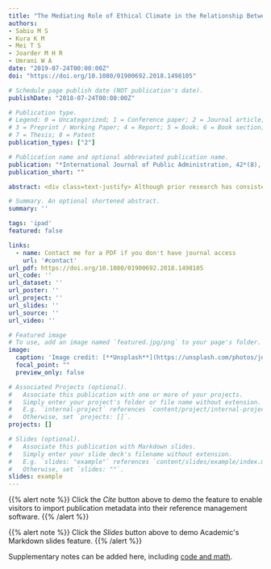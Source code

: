 ```yaml
---
title: "The Mediating Role of Ethical Climate in the Relationship Between Performance Appraisal and Organizational Performance"
authors:
- Sabiu M S
- Kura K M
- Mei T S
- Joarder M H R
- Umrani W A
date: "2019-07-24T00:00:00Z"
doi: "https://doi.org/10.1080/01900692.2018.1498105"

# Schedule page publish date (NOT publication's date).
publishDate: "2018-07-24T00:00:00Z"

# Publication type.
# Legend: 0 = Uncategorized; 1 = Conference paper; 2 = Journal article;
# 3 = Preprint / Working Paper; 4 = Report; 5 = Book; 6 = Book section;
# 7 = Thesis; 8 = Patent
publication_types: ["2"]

# Publication name and optional abbreviated publication name.
publication: "*International Journal of Public Administration, 42*(8), 642-653"
publication_short: ""

abstract: <div class=text-justify> Although prior research has consistently established a positive relationship between performance appraisal and organizational performance across different research contexts, the mechanisms that underlie this link remain unclear. The present study attempts to fill this void by testing the mediating role of ethical climate in the relationship between performance appraisal and organizational performance across 181 Nigerian public sector agencies. Cross-sectional mediation analyses were performed using partial least squares path modeling approach. Results indicated that performance appraisal was positively and significantly related to organizational performance. Regarding the mediating effect, ethical climate significantly mediated the relationship between performance appraisal and organizational performance. The study made recommendations and drew suggestions for future research to enhance the performance of public sector agencies. </div>

# Summary. An optional shortened abstract.
summary: ''

tags: 'ipad'
featured: false

links:
  - name: Contact me for a PDF if you don't have journal access
    url: '#contact'
url_pdf: https://doi.org/10.1080/01900692.2018.1498105
url_code: ''
url_dataset: ''
url_poster: ''
url_project: ''
url_slides: ''
url_source: ''
url_video: ''

# Featured image
# To use, add an image named `featured.jpg/png` to your page's folder. 
image:
  caption: 'Image credit: [**Unsplash**](https://unsplash.com/photos/jdD8gXaTZsc)'
  focal_point: ""
  preview_only: false

# Associated Projects (optional).
#   Associate this publication with one or more of your projects.
#   Simply enter your project's folder or file name without extension.
#   E.g. `internal-project` references `content/project/internal-project/index.md`.
#   Otherwise, set `projects: []`.
projects: []

# Slides (optional).
#   Associate this publication with Markdown slides.
#   Simply enter your slide deck's filename without extension.
#   E.g. `slides: "example"` references `content/slides/example/index.md`.
#   Otherwise, set `slides: ""`.
slides: example
---
```


{{% alert note %}}
Click the *Cite* button above to demo the feature to enable visitors to import publication metadata into their reference management software.
{{% /alert %}}

{{% alert note %}}
Click the *Slides* button above to demo Academic's Markdown slides feature.
{{% /alert %}}

Supplementary notes can be added here, including [code and math](https://sourcethemes.com/academic/docs/writing-markdown-latex/).
